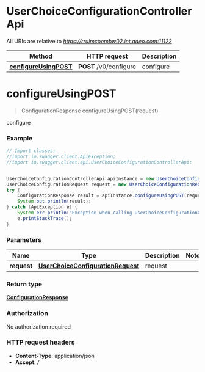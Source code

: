 # UserChoiceConfigurationControllerApi

All URIs are relative to *https://rrulmcoembw02.int.adeo.com:11122*

Method | HTTP request | Description
------------- | ------------- | -------------
[**configureUsingPOST**](UserChoiceConfigurationControllerApi.md#configureUsingPOST) | **POST** /v0/configure | configure


<a name="configureUsingPOST"></a>
# **configureUsingPOST**
> ConfigurationResponse configureUsingPOST(request)

configure

### Example
```java
// Import classes:
//import io.swagger.client.ApiException;
//import io.swagger.client.api.UserChoiceConfigurationControllerApi;


UserChoiceConfigurationControllerApi apiInstance = new UserChoiceConfigurationControllerApi();
UserChoiceConfigurationRequest request = new UserChoiceConfigurationRequest(); // UserChoiceConfigurationRequest | request
try {
    ConfigurationResponse result = apiInstance.configureUsingPOST(request);
    System.out.println(result);
} catch (ApiException e) {
    System.err.println("Exception when calling UserChoiceConfigurationControllerApi#configureUsingPOST");
    e.printStackTrace();
}
```

### Parameters

Name | Type | Description  | Notes
------------- | ------------- | ------------- | -------------
 **request** | [**UserChoiceConfigurationRequest**](UserChoiceConfigurationRequest.md)| request |

### Return type

[**ConfigurationResponse**](ConfigurationResponse.md)

### Authorization

No authorization required

### HTTP request headers

 - **Content-Type**: application/json
 - **Accept**: */*

